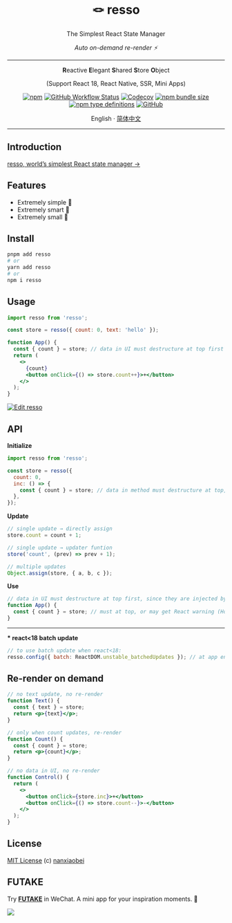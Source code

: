 <div align="center">
<h1>🪢 resso</h1>

The Simplest React State Manager

_Auto on-demand re-render ⚡️_

---

**R**eactive **E**legant **S**hared **S**tore **O**bject

(Support React 18, React Native, SSR, Mini Apps)

[![npm](https://img.shields.io/npm/v/resso?style=flat-square)](https://www.npmjs.com/package/resso)
[![GitHub Workflow Status](https://img.shields.io/github/actions/workflow/status/nanxiaobei/resso/test.yml?branch=main&style=flat-square)](https://github.com/nanxiaobei/resso/actions/workflows/test.yml)
[![Codecov](https://img.shields.io/codecov/c/github/nanxiaobei/resso?style=flat-square)](https://codecov.io/gh/nanxiaobei/resso)
[![npm bundle size](https://img.shields.io/bundlephobia/minzip/resso?style=flat-square)](https://bundlephobia.com/result?p=resso)
[![npm type definitions](https://img.shields.io/npm/types/typescript?style=flat-square)](https://github.com/nanxiaobei/resso/blob/main/src/index.ts)
[![GitHub](https://img.shields.io/github/license/nanxiaobei/resso?style=flat-square)](https://github.com/nanxiaobei/resso/blob/main/LICENSE)

English · [简体中文](./README.zh-CN.md)

</div>

---

## Introduction

[resso, world’s simplest React state manager →](https://nanxiaobei.medium.com/resso-worlds-simplest-react-state-manager-a3b1b0ccaa99)

## Features

- Extremely simple 🪩
- Extremely smart 🫙
- Extremely small 🫧

## Install

```sh
pnpm add resso
# or
yarn add resso
# or
npm i resso
```

## Usage

```jsx
import resso from 'resso';

const store = resso({ count: 0, text: 'hello' });

function App() {
  const { count } = store; // data in UI must destructure at top first 🥷
  return (
    <>
      {count}
      <button onClick={() => store.count++}>+</button>
    </>
  );
}
```

[![Edit resso](https://codesandbox.io/static/img/play-codesandbox.svg)](https://codesandbox.io/s/resso-ol8dn?file=/src/App.jsx)

## API

**Initialize**

```jsx
import resso from 'resso';

const store = resso({
  count: 0,
  inc: () => {
    const { count } = store; // data in method must destructure at top, also 🥷
  },
});
```

**Update**

```jsx
// single update → directly assign
store.count = count + 1;

// single update → updater funtion
store('count', (prev) => prev + 1);

// multiple updates
Object.assign(store, { a, b, c });
```

**Use**

```jsx
// data in UI must destructure at top first, since they are injected by useState
function App() {
  const { count } = store; // must at top, or may get React warning (Hooks rules)
}
```

---

**\* react<18 batch update**

```jsx
// to use batch update when react<18:
resso.config({ batch: ReactDOM.unstable_batchedUpdates }); // at app entry
```

## Re-render on demand

```jsx
// no text update, no re-render
function Text() {
  const { text } = store;
  return <p>{text}</p>;
}

// only when count updates, re-render
function Count() {
  const { count } = store;
  return <p>{count}</p>;
}

// no data in UI, no re-render
function Control() {
  return (
    <>
      <button onClick={store.inc}>+</button>
      <button onClick={() => store.count--}>-</button>
    </>
  );
}
```

## License

[MIT License](https://github.com/nanxiaobei/resso/blob/main/LICENSE) (c) [nanxiaobei](https://lee.so/)

## FUTAKE

Try [**FUTAKE**](https://sotake.com/futake) in WeChat. A mini app for your inspiration moments. 🌈

![](https://s3.bmp.ovh/imgs/2022/07/21/452dd47aeb790abd.png)
